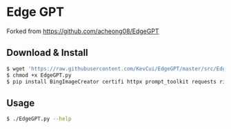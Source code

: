 # Edge GPT

Forked from https://github.com/acheong08/EdgeGPT

## Download & Install

```bash
$ wget 'https://raw.githubusercontent.com/KevCui/EdgeGPT/master/src/EdgeGPT.py'
$ chmod +x EdgeGPT.py
$ pip install BingImageCreator certifi httpx prompt_toolkit requests rich websockets
```

## Usage

```bash
$ ./EdgeGPT.py --help
```
